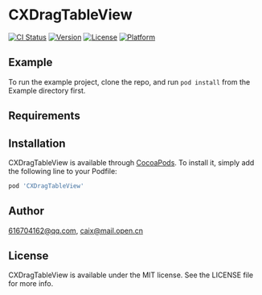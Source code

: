# CXDragTableView

[![CI Status](https://img.shields.io/travis/616704162@qq.com/CXDragTableView.svg?style=flat)](https://travis-ci.org/616704162@qq.com/CXDragTableView)
[![Version](https://img.shields.io/cocoapods/v/CXDragTableView.svg?style=flat)](https://cocoapods.org/pods/CXDragTableView)
[![License](https://img.shields.io/cocoapods/l/CXDragTableView.svg?style=flat)](https://cocoapods.org/pods/CXDragTableView)
[![Platform](https://img.shields.io/cocoapods/p/CXDragTableView.svg?style=flat)](https://cocoapods.org/pods/CXDragTableView)

## Example

To run the example project, clone the repo, and run `pod install` from the Example directory first.

## Requirements

## Installation

CXDragTableView is available through [CocoaPods](https://cocoapods.org). To install
it, simply add the following line to your Podfile:

```ruby
pod 'CXDragTableView'
```

## Author

616704162@qq.com, caix@mail.open.cn

## License

CXDragTableView is available under the MIT license. See the LICENSE file for more info.
